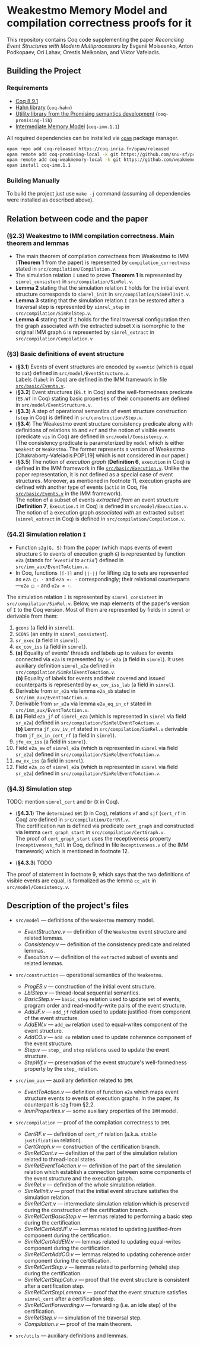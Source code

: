 # Weakestmo Memory Model and compilation correctness proofs for it

This repository contains Coq code supplementing the paper 
*Reconciling Event Structures with Modern Multiprocessors*
by Evgenii Moiseenko, Anton Podkopaev, Ori Lahav, Orestis Melkonian, and Viktor Vafeiadis.

## Building the Project

### Requirements
* [Coq 8.9.1](https://coq.inria.fr)
* [Hahn library](https://github.com/vafeiadis/hahn) (`coq-hahn`)
* [Utility library from the Promising semantics development](https://github.com/snu-sf/promising-lib) (`coq-promising-lib`)
* [Intermediate Memory Model](https://github.com/weakmemory/imm) (`coq-imm.1.1`)

All required dependencies can be installed via [`opam`](https://opam.ocaml.org/) package manager. 

```bash
opam repo add coq-released https://coq.inria.fr/opam/released
opam remote add coq-promising-local -k git https://github.com/snu-sf/promising-opam-coq-archive
opam remote add coq-weakmemory-local -k git https://github.com/weakmemory/local-coq-opam-archive
opam install coq-imm.1.1
```

### Building Manually

To build the project just use `make -j` command (assuming all dependencies were installed as described above). 

## Relation between code and the paper 

### (§2.3) Weakestmo to IMM compilation correctness. Main theorem and lemmas

* The main theorem of compilation correctness from Weakestmo to IMM (**Theorem 1** from the paper) is represented
  by `compilation_correctness` stated in `src/compilation/Compilation.v`.
* The simulation relation `I` used to prove **Theorem 1** is represented by `simrel_consistent` in `src/compilation/SimRel.v`.
* **Lemma 2** stating that the simulation relation `I` holds for the initial event structure corresponds to 
  `simrel_init` in `src/compilation/SimRelInit.v`.
* **Lemma 3** stating that the simulation relation `I` can be restored after a traversal step is represented by
  `simrel_step` in `src/compilation/SimRelStep.v`.
* **Lemma 4** stating that if `I` holds for the final traversal configuration 
  then the graph associated with the extracted subset `X` is isomorphic to the original IMM graph `G` 
  is represented by `simrel_extract` in `src/compilation/Compilation.v`
  
### (§3) Basic definitions of event structure
* (**§3.1**) Events of event structures are encoded by `eventid` (which is equal to `nat`) defined in `src/model/EventStructure.v`.
  <br />
  Labels (`label` in Coq) are defined in the IMM framework in file [`src/basic/Events.v`](https://github.com/weakmemory/imm/blob/forweakestmo/src/basic/Events.v).
* (**§3.2**) Event structures (`ES.t` in Coq) and the well-formedness predicate (`ES.Wf` in Coq) stating basic properties of their components
  are defined in `src/model/EventStructure.v`.
* (**§3.3**) A step of operational semantics of event structure construction (`step` in Coq) is defined in `src/construction/Step.v`.
* (**§3.4**) The Weakestmo event structure consistency predicate along with definitions of relations `hb` and `ecf` and the notion of visible events (predicate `vis` in Coq)
  are defined in `src/model/Consistency.v`.
  <br />
  (The consistency predicate is parameterized by `model` which is either `Weakest` or `Weakestmo`.
   The former represents a version of Weakestmo [Chakraborty-Vafeiadis:POPL19] which is not considered in our paper.)
* (**§3.5**)
  The notion of *execution graph* (**Definition 6**, `execution` in Coq)
  is defined in the IMM framework in file [`src/basic/Execution.v`](https://github.com/weakmemory/imm/blob/forweakestmo/src/basic/Execution.v).
  Unlike the paper representation, it is not defined as a special case of event structures.
  Moreover, as mentioned in footnote 11, execution graphs are defined with another type of events
  (`actid` in Coq, file [`src/basic/Events.v`](https://github.com/weakmemory/imm/blob/forweakestmo/src/basic/Events.v) in the IMM framework).
  <br />
  The notion of a subset of events *extracted from* an event structure (**Definition 7**, `Execution.t` in Coq) is defined in `src/model/Execution.v`.
  <br />
  The notion of a execution graph *associated with* an extracted subset (`simrel_extract` in Coq) is defined in `src/compilation/Compilation.v`.

### (§4.2) Simulation relation `I`
* Function `s2g(G, S)` from the paper (which maps events of event structure `S` to events of execution graph `G`)
  is represented by function `e2a` (stands for *'`eventid` to `actid`'*) defined in `src/imm_aux/EventToAction.v`.
* In Coq, functions `⌈⌈·⌉⌉` and `⌊⌊·⌋⌋` for lifting `s2g` to sets are represented as `e2a □₁ ·` and `e2a ⋄₁ ·` correspondingly;
  their relational counterparts—`e2a □ ·` and `e2a ⋄ ·`.

The simulation relation `I` is represented by `simrel_consistent` in `src/compilation/SimRel.v`.
Below, we map elements of the paper's version of `I` to the Coq version.
Most of them are represented by fields in `simrel` or derivable from them:

1. `gcons` (a field in `simrel`).
2. `SCONS` (an entry in `simrel_consistent`).
3. `sr_exec` (a field in `simrel`).
4. `ex_cov_iss` (a field in `simrel`).
5. **(a)** Equality of events' threads and labels up to values for events connected via `e2a` 
   is represented by `sr_e2a` (a field in `simrel`).
   It uses auxiliary definition `simrel_e2a` defined in `src/compilation/SimRelEventToAction.v`.
   <br />
   **(b)** Equality of labels for events and their covered and issued counterparts is represented by `ex_cov_iss_lab` (a field in `simrel`).
6. Derivable from `sr_e2a` via lemma `e2a_sb` stated in `src/imm_aux/EventToAction.v`.
7. Derivable from `sr_e2a` via lemma `e2a_eq_in_cf` stated in `src/imm_aux/EventToAction.v`.
8. **(a)** Field `e2a_jf` of `simrel_e2a` (which is represented in `simrel` via field `sr_e2a`) defined in `src/compilation/SimRelEventToAction.v`.
   <br />
   **(b)** Lemma `jf_cov_iv_rf` stated in `src/compilation/SimRel.v` derivable from `jf_ex_in_cert_rf` (a field in `simrel`).
9. `jfe_ex_iss` (a field in `simrel`).
10. Field `e2a_ew` of `simrel_e2a` (which is represented in `simrel` via field `sr_e2a`) defined in `src/compilation/SimRelEventToAction.v`.
11. `ew_ex_iss` (a field in `simrel`).
12. Field `e2a_co` of `simrel_e2a` (which is represented in `simrel` via field `sr_e2a`) defined in `src/compilation/SimRelEventToAction.v`.

### (§4.3) Simulation step

TODO: mention `simrel_cert` and `Br` (`X` in Coq).

* (**§4.3.1**) The `determined` set  (`D` in Coq), relations `vf` and `sjf` (`cert_rf` in Coq) are defined in `src/compilation/CertRf.v`.
  <br />
  The certification run is defined via predicate `cert_graph` and constructed via lemma `cert_graph_start` in `src/compilation/CertGraph.v`.
  <br />
  The proof of `cert_graph_start` uses the receptiveness property (`receptiveness_full` in Coq, defined in file `Receptiveness.v` of the IMM framework)
  which is mentioned in footnote 12.
  
* (**§4.3.3**) TODO
 
The proof of statement in footnote 9, which says that the two definitions of visible events are equal,
is formalized as the lemma `cc_alt` in `src/model/Consistency.v`.

## Description of the project's files

* `src/model` — definitions of the `Weakestmo` memory model.
  - *EventStructure.v* — definition of the `Weakestmo` event structure and related lemmas.
  - *Consistency.v* — definition of the consistency predicate and related lemmas.
  - *Execution.v* — definition of the `extracted` subset of events and related lemmas.

* `src/construction` — operational semantics of the `Weakestmo`.
  - *ProgES.v* — construction of the initial event structure.
  - *LblStep.v* — thread-local sequential semantics.
  - *BasicStep.v* — `basic_step` relation used to update set of events, program order and read-modify-write pairs of the event structure.
  - *AddJF.v* — `add_jf` relation used to update justified-from component of the event structure.
  - *AddEW.v* — `add_ew` relation used to equal-writes component of the event structure.
  - *AddCO.v* — `add_co` relation used to update coherence component of the event structure.
  - *Step.v* — `step_` and `step` relations used to update the event structure.
  - *StepWf.v* — preservation of the event structure's well-formedness property by the `step_` relation.

* `src/imm_aux` — auxiliary definition related to `IMM`.
  - *EventToAction.v* — definition of function `e2a`  which maps event structure events to events of execution graphs.
In the paper, its counterpart is `s2g` from §2.2.
  - *ImmProperties.v* — some auxiliary properties of the `IMM` model.

* `src/compilation` — proof of the compilation correctness to `IMM`.
  - *CertRF.v* — definition of `cert_rf` relation (a.k.a. `stable justification` relation).
  - *CertGraph.v* — construction of the certification branch.
  - *SimRelCont.v* — definition of the part of the simulation relation related to thread-local states.
  - *SimRelEventToAction.v* — definition of the part of the simulation relation which establish a connection between some components of the event structure and the execution graph.
  - *SimRel.v* — definition of the whole simulation relation.
  - *SimRelInit.v* — proof that the initial event structure satisfies the simulation relation.
  - *SimRelCert.v* — intermediate simulation relation which is preserved during the construction of the certification branch.
  - *SimRelCertBasicStep.v* — lemmas related to performing a basic step during the certification.
  - *SimRelCertAddJF.v* — lemmas related to updating justified-from component during the certification.
  - *SimRelCertAddEW.v* — lemmas related to updating equal-writes component during the certification.
  - *SimRelCertAddCO.v* — lemmas related to updating coherence order component during the certification.
  - *SimRelCertStep.v* — lemmas related to performing (whole) step during the certification.
  - *SimRelCertStepCoh.v* — proof that the event structure is consistent after a certification step.
  - *SimRelCertStepLemma.v* — proof that the event structure satisfies `simrel_cert` after a certification step.
  - *SimRelCertForwarding.v* — forwarding (i.e. an idle step) of the certification.
  - *SimRelStep.v* — simulation of the traversal step.
  - *Compilation.v* — proof of the main theorem.

* `src/utils` — auxiliary definitions and lemmas.

